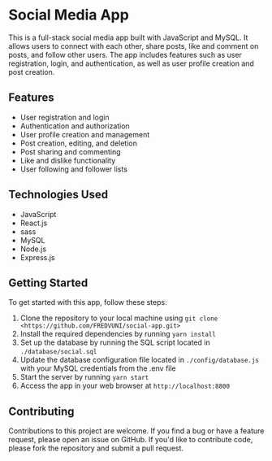 # Social Media App

This is a full-stack social media app built with JavaScript and MySQL. It allows users to connect with each other, share posts, like and comment on posts, and follow other users. The app includes features such as user registration, login, and authentication, as well as user profile creation and post creation.

## Features

- User registration and login
- Authentication and authorization
- User profile creation and management
- Post creation, editing, and deletion
- Post sharing and commenting
- Like and dislike functionality
- User following and follower lists

## Technologies Used

- JavaScript
- React.js
- sass
- MySQL
- Node.js
- Express.js

## Getting Started

To get started with this app, follow these steps:

1. Clone the repository to your local machine using `git clone <https://github.com/FREDVUNI/social-app.git>`
2. Install the required dependencies by running `yarn install`
3. Set up the database by running the SQL script located in `./database/social.sql`
4. Update the database configuration file located in `./config/database.js` with your MySQL credentials from the .env file
5. Start the server by running `yarn start`
6. Access the app in your web browser at `http://localhost:8800`

## Contributing

Contributions to this project are welcome. If you find a bug or have a feature request, please open an issue on GitHub. If you'd like to contribute code, please fork the repository and submit a pull request.